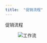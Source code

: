 ```yaml
---
title:  "促销流程"
---
```

促销流程

<figure>

  <img src="{{ '/assets/images/p.png' | absolute_url }}" alt="工作流">

</figure>

